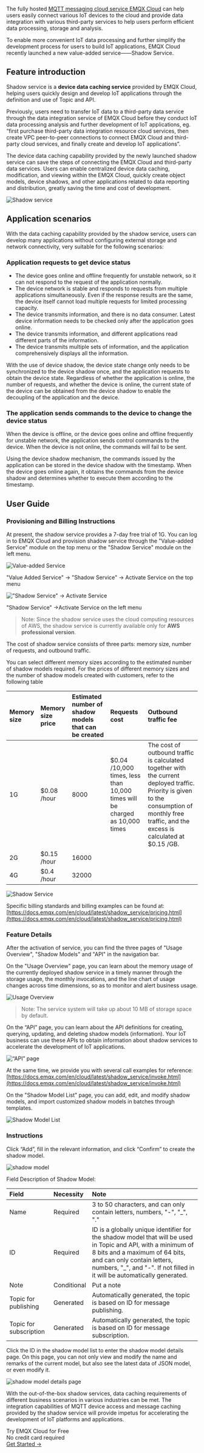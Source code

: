 The fully hosted [MQTT messaging cloud service EMQX Cloud](https://www.emqx.com/en/cloud) can help users easily connect various IoT devices to the cloud and provide data integration with various third-party services to help users perform efficient data processing, storage and analysis.

To enable more convenient IoT data processing and further simplify the development process for users to build IoT applications, EMQX Cloud recently launched a new value-added service——Shadow Service.

## **Feature introduction**

Shadow service is a **device data caching service** provided by EMQX Cloud, helping users quickly design and develop IoT applications through the definition and use of Topic and API.

Previously, users need to transfer IoT data to a third-party data service through the data integration service of EMQX Cloud before they conduct IoT data processing analysis and further development of IoT applications, eg. “first purchase third-party data integration resource cloud services, then create VPC peer-to-peer connections to connect EMQX Cloud and third-party cloud services, and finally create and develop IoT applications”.

The device data caching capability provided by the newly launched shadow service can save the steps of connecting the EMQX Cloud and third-party data services. Users can enable centralized device data caching, modification, and viewing within the EMQX Cloud, quickly create object models, device shadows, and other applications related to data reporting and distribution, greatly saving the time and cost of development.

![Shadow service](https://assets.emqx.com/images/af2cae99046096a1a196e9ab09b60fc5.png)


## **Application scenarios**

With the data caching capability provided by the shadow service, users can develop many applications without configuring external storage and network connectivity, very suitable for the following scenarios:

### Application requests to get device status

- The device goes online and offline frequently for unstable network, so it can not respond to the request of the application normally.
- The device network is stable and responds to requests from multiple applications simultaneously. Even if the response results are the same, the device itself cannot load multiple requests for limited processing capacity.
- The device transmits information, and there is no data consumer. Latest device information needs to be checked only after the application goes online.
- The device transmits information, and different applications read different parts of the information.
- The device transmits multiple sets of information, and the application comprehensively displays all the information.

With the use of device shadow, the device state change only needs to be synchronized to the device shadow once, and the application requests to obtain the device state. Regardless of whether the application is online, the number of requests, and whether the device is online, the current state of the device can be obtained from the device shadow to enable the decoupling of the application and the device.

### **The application sends commands to the device to change the device status**

When the device is offline, or the device goes online and offline frequently for unstable network, the application sends control commands to the device. When the device is not online, the commands will fail to be sent.

Using the device shadow mechanism, the commands issued by the application can be stored in the device shadow with the timestamp. When the device goes online again, it obtains the commands from the device shadow and determines whether to execute them according to the timestamp.

 

## **User Guide**

### **Provisioning and Billing Instructions**

At present, the shadow service provides a 7-day free trial of 1G. You can log in to EMQX Cloud and provision shadow service through the "Value-added Service" module on the top menu or the "Shadow Service" module on the left menu.

![Value-added Service](https://assets.emqx.com/images/a86cf05aa2956375dea68ef5ecfb9150.png)
 
"Value Added Service" -> "Shadow Service" -> Activate Service on the top menu

!["Shadow Service" -> Activate Service](https://assets.emqx.com/images/b99423d2be28e5cb07b55814f28e1198.png)
 
"Shadow Service" ->Activate Service on the left menu

> Note: Since the shadow service uses the cloud computing resources of AWS, the shadow service is currently available only for **AWS professional version**. 

The cost of shadow service consists of three parts: memory size, number of requests, and outbound traffic.

You can select different memory sizes according to the estimated number of shadow models required. For the prices of different memory sizes and the number of shadow models created with customers, refer to the following table

| **Memory size** | **Memory size price** | **Estimated number of shadow models that can be created** | **Requests cost**                                            | **Outbound traffic fee**                                     |
| :-------------- | :-------------------- | :-------------------------------------------------------- | :----------------------------------------------------------- | :----------------------------------------------------------- |
| 1G              | $0.08 /hour           | 8000                                                      | $0.04 /10,000 times, less than 10,000 times will be charged as 10,000 times | The cost of outbound traffic is calculated together with the current deployed traffic. Priority is given to the consumption of monthly free traffic, and the excess is calculated at $0.15 /GB. |
| 2G              | $0.15 /hour           | 16000                                                     |                                                              |                                                              |
| 4G              | $0.4 /hour            | 32000                                                     |                                                              |                                                              |


![Shadow Service](https://assets.emqx.com/images/abeba3cacb2cfd6a2496677ff4a3fb3a.png)
 
Specific billing standards and billing examples can be found at: [https://docs.emqx.com/en/cloud/latest/shadow_service/pricing.html](https://docs.emqx.com/en/cloud/latest/shadow_service/pricing.html) 

### Feature Details

After the activation of service, you can find the three pages of "Usage Overview", "Shadow Models" and "API" in the navigation bar.

On the "Usage Overview" page, you can learn about the memory usage of the currently deployed shadow service in a timely manner through the storage usage, the monthly invocations, and the line chart of usage changes across time dimensions, so as to monitor and alert business usage.

![Usage Overview](https://assets.emqx.com/images/e87dd8df70f633a3b841c361048ec9aa.png)
 
> Note: The service system will take up about 10 MB of storage space by default.

On the “API” page, you can learn about the API definitions for creating, querying, updating, and deleting shadow models (information). Your IoT business can use these APIs to obtain information about shadow services to accelerate the development of IoT applications.

![“API” page](https://assets.emqx.com/images/26cd421629c0a59f3143fdc0fc948031.png)
 
At the same time, we provide you with several call examples for reference: [https://docs.emqx.com/en/cloud/latest/shadow_service/invoke.html](https://docs.emqx.com/en/cloud/latest/shadow_service/invoke.html) 

On the "Shadow Model List" page, you can add, edit, and modify shadow models, and import customized shadow models in batches through templates.

![Shadow Model List](https://assets.emqx.com/images/8827c5043ac9decf0b23f5a7ccdc46c9.png)

###  **Instructions**

Click “Add”, fill in the relevant information, and click “Confirm” to create the shadow model.

![shadow model](https://assets.emqx.com/images/42e9ad67ba71f140068357dba55287ac.png)
 
Field Description of Shadow Model:

| **Field**              | **Necessity** | **Note**                                                     |
| :--------------------- | :------------ | :----------------------------------------------------------- |
| Name                   | Required      | 3 to 50 characters, and can only contain letters, numbers, "-", "_", "." |
| ID                     | Required      | ID is a globally unique identifier for the shadow model that will be used in Topic and API, with a minimum of 8 bits and a maximum of 64 bits, and can only contain letters, numbers, "_", and "-". If not filled in it will be automatically generated. |
| Note                   | Conditional   | Put a note                                                   |
| Topic for publishing   | Generated     | Automatically generated, the topic is based on ID for message publishing. |
| Topic for subscription | Generated     | Automatically generated, the topic is based on ID for message subscription. |

Click the ID in the shadow model list to enter the shadow model details page. On this page, you can not only view and modify the name and remarks of the current model, but also see the latest data of JSON model, or even modify it.

![shadow model details page](https://assets.emqx.com/images/9dc1e5451df2defa17eaf0a49cdcae7b.png)
 
With the out-of-the-box shadow services, data caching requirements of different business scenarios in various industries can be met. The integration capabilities of MQTT device access and message caching provided by the shadow service will provide impetus for accelerating the development of IoT platforms and applications.



<section class="promotion">
    <div>
        Try EMQX Cloud for Free
        <div class="is-size-14 is-text-normal has-text-weight-normal">No credit card required</div>
    </div>
    <a href="https://accounts.emqx.com/signup?continue=https://cloud-intl.emqx.com/console/deployments/0?oper=new" class="button is-gradient px-5">Get Started →</a>
</section>
